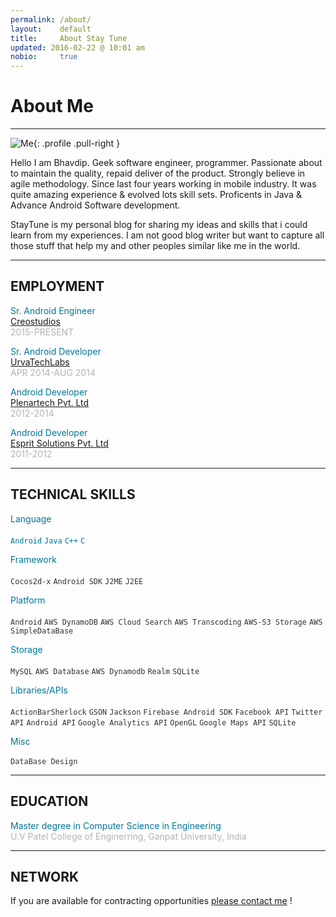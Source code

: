 ```yaml
---
permalink: /about/
layout:    default
title:     About Stay Tune
updated: 2016-02-22 @ 10:01 am
nobio:     true
---
```


# About Me
------------

![Me](https://i.stack.imgur.com/xF6F1.jpg?s=328&g=1){: .profile .pull-right }


Hello I am Bhavdip. Geek software engineer, programmer. Passionate about to maintain the quality, repaid deliver of the product. Strongly believe in agile methodology. Since last four years working in mobile industry. It was quite amazing experience & evolved lots skill sets. Proficents in Java & Advance Android Software development.

StayTune is my personal blog for sharing my ideas and skills that i could learn from my experiences. I am not good blog writer but want to capture all those stuff that help my and other peoples similar like me in the world.

***

## EMPLOYMENT

<span class="spanlarger" style="color:#007697">Sr. Android Engineer</span><br/>
<a href="http://creolestudios.com/">Creostudios</a><br/>
<span class="spanSmaller" style="color: #b3b3b3">2015-PRESENT</span>


<span class="spanlarger" style="color: #007697">Sr. Android Developer</span><br/>
<a href="http://urvatechlabs.com/">UrvaTechLabs</a><br/>
<span class="spanSmaller" style="color: #b3b3b3">APR 2014-AUG 2014</span>

<span class="spanlarger" style="color: #007697">Android Developer</span><br/>
<a href="http://http://www.plenartech.com/">Plenartech Pvt. Ltd</a><br/>
<span class="spanSmaller" style="color: #b3b3b3">2012-2014</span>


<span class="spanlarger" style="color: #007697">Android Developer</span><br/>
<a href="http://www.esprit.co.in/">Esprit Solutions Pvt. Ltd</a><br/>
<span class="spanSmaller" style="color: #b3b3b3">2011-2012</span><br/>

***

## TECHNICAL SKILLS

<span class="spanlarger" style="color:#007697">Language</span><br/><br/>
<span style="color: #007697">`Android` `Java` `C++` `C`</span><br/>

<span class="spanlarger" style="color:#007697">Framework</span><br/><br/>
<span style="color: #333">`Cocos2d-x` `Android SDK` `J2ME` `J2EE`</span><br/>


<span class="spanlarger" style="color:#007697">Platform</span><br/><br/>
<span style="color: #333">`Android` `AWS DynamoDB` `AWS Cloud Search` `AWS Transcoding` `AWS-S3 Storage` `AWS SimpleDataBase`</span><br/>

<span class="spanlarger" style="color:#007697">Storage</span><br/><br/>
<span style="color: #333">`MySQL` `AWS Database` `AWS Dynamodb` `Realm` `SQLite`</span><br/>

<span class="spanlarger" style="color:#007697">Libraries/APIs</span><br/><br/>
<span style="color: #333">`ActionBarSherlock` `GSON` `Jackson` `Firebase Android SDK` `Facebook API` `Twitter API` `Android API` `Google Analytics API` `OpenGL` `Google Maps API` `SQLite`</span><br/>

<span class="spanlarger" style="color:#007697">Misc</span><br/><br/>
<span style="color: #333">`DataBase Design`</span><br/>


***

## EDUCATION

<span class="spanlarger" style="color:#007697">
Master degree in Computer Science in Engineering</span><br/>
<span class="spanSmaller" style="color: #b3b3b3">U.V Patel College of Enginerring, Ganpat University, India</span>

***

## NETWORK 

If you are available for contracting opportunities [please contact me](/contact/) !

<div class="aboutme">
<a  class="social-item" href="http://twitter.com/{{ site.data.members.twitter_name}}" title="{{ site.twitter_name }} on Twitter" target="_blank">
	<i class="fa fa-twitter fa-lg"></i>
</a>
	<a  class="social-item" href="http://github.com/{{site.data.members.github_name}}" title="{{site.data.members.github_name}} on Github" target="_blank">
	<i class="fa fa-github fa-lg"></i>
</a>
<a  class="social-item" href="http://stackoverflow.com/users/{{site.data.members.stack_overflow}}" title="{{ site.twitter_name }} on stack_overflow" target="_blank">
	<i class="fa fa-stack-overflow fa-lg"></i>
</a>
<a  class="social-item" href="https://in.linkedin.com/in/{{site.data.members.linked_in}}" title="{{ site.twitter_name }} on LinkedIn" target="_blank">
	<i class="fa fa-linkedin fa-lg"></i>
</a>
</div>